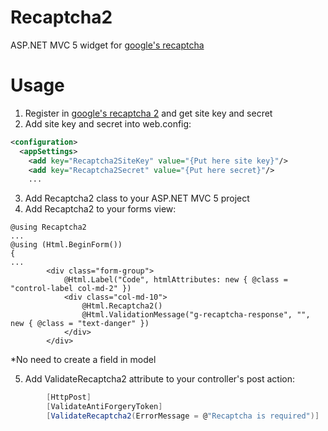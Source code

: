 # Recaptcha2
ASP.NET MVC 5 widget for [google's recaptcha](https://www.google.com/recaptcha)

# Usage

1) Register in [google's recaptcha 2](https://www.google.com/recaptcha) and get site key and secret
2) Add site key and secret into web.config:
```xml    
<configuration>
  <appSettings>
    <add key="Recaptcha2SiteKey" value="{Put here site key}"/>
    <add key="Recaptcha2Secret" value="{Put here secret}"/>
    ...
```

3) Add Recaptcha2 class to your ASP.NET MVC 5 project
4) Add Recaptcha2 to your forms view:

```Razor
@using Recaptcha2
...
@using (Html.BeginForm()) 
{
...
        <div class="form-group">
            @Html.Label("Code", htmlAttributes: new { @class = "control-label col-md-2" })
            <div class="col-md-10">
                @Html.Recaptcha2()
                @Html.ValidationMessage("g-recaptcha-response", "", new { @class = "text-danger" })
            </div>
        </div>

```

   *No need to create a field in model

5) Add ValidateRecaptcha2 attribute to your controller's post action:

```C#
        [HttpPost]
        [ValidateAntiForgeryToken]
        [ValidateRecaptcha2(ErrorMessage = @"Recaptcha is required")]
```

